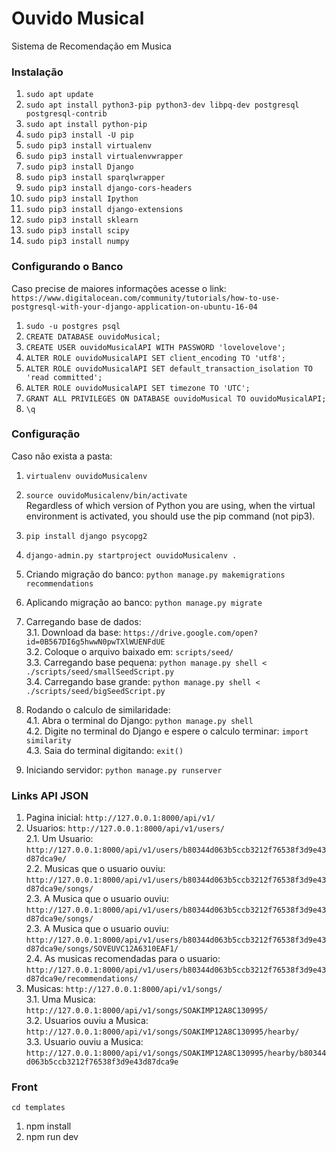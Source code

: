 # Ouvido Musical  
Sistema de Recomendação em Musica  

### Instalação  
1. `sudo apt update`  
2. `sudo apt install python3-pip python3-dev libpq-dev postgresql postgresql-contrib`  
3. `sudo apt install python-pip`  
4. `sudo pip3 install -U pip`  
5. `sudo pip3 install virtualenv`  
6. `sudo pip3 install virtualenvwrapper`    
7. `sudo pip3 install Django`    
8. `sudo pip3 install sparqlwrapper`  
9. `sudo pip3 install django-cors-headers`  
10. `sudo pip3 install Ipython`  
11. `sudo pip3 install django-extensions`  
11. `sudo pip3 install sklearn`  
11. `sudo pip3 install scipy`  
11. `sudo pip3 install numpy`  

### Configurando o Banco  
Caso precise de maiores informações acesse o link:   `https://www.digitalocean.com/community/tutorials/how-to-use-postgresql-with-your-django-application-on-ubuntu-16-04`  
1. `sudo -u postgres psql`  
2. `CREATE DATABASE ouvidoMusical;`  
3. `CREATE USER ouvidoMusicalAPI WITH PASSWORD 'lovelovelove';`  
4. `ALTER ROLE ouvidoMusicalAPI SET client_encoding TO 'utf8';`  
5. `ALTER ROLE ouvidoMusicalAPI SET default_transaction_isolation TO 'read committed';`  
6. `ALTER ROLE ouvidoMusicalAPI SET timezone TO 'UTC';`  
7. `GRANT ALL PRIVILEGES ON DATABASE ouvidoMusical TO ouvidoMusicalAPI;`  
8. `\q`  

### Configuração  

Caso não exista a pasta:  
1. `virtualenv ouvidoMusicalenv`  
2. `source ouvidoMusicalenv/bin/activate`  
Regardless of which version of Python you are using, when the virtual environment is activated, you should use the pip command (not pip3).  
3. `pip install django psycopg2`  
4. `django-admin.py startproject ouvidoMusicalenv .`  

1. Criando migração do banco: `python manage.py makemigrations recommendations`  
2. Aplicando migração ao banco: `python manage.py migrate`  
3. Carregando base de dados:  
  3.1. Download da base: `https://drive.google.com/open?id=0B567DI6g5hwwN0pwTXlWUENFdUE`  
  3.2. Coloque o arquivo baixado em: `scripts/seed/`  
  3.3. Carregando base pequena: `python manage.py shell < ./scripts/seed/smallSeedScript.py`  
  3.4. Carregando base grande: `python manage.py shell < ./scripts/seed/bigSeedScript.py`  
4. Rodando o calculo de similaridade:  
  4.1. Abra o terminal do Django: `python manage.py shell`  
  4.2. Digite no terminal do Django e espere o calculo terminar: `import similarity`  
  4.3. Saia do terminal digitando: `exit()`  
5. Iniciando servidor: `python manage.py runserver`  


### Links API JSON  
1. Pagina inicial: `http://127.0.0.1:8000/api/v1/`  
2. Usuarios: `http://127.0.0.1:8000/api/v1/users/`  
  2.1. Um Usuario: `http://127.0.0.1:8000/api/v1/users/b80344d063b5ccb3212f76538f3d9e43d87dca9e/`  
  2.2. Musicas que o usuario ouviu:   `http://127.0.0.1:8000/api/v1/users/b80344d063b5ccb3212f76538f3d9e43d87dca9e/songs/`  
  2.3. A Musica que o usuario ouviu:   `http://127.0.0.1:8000/api/v1/users/b80344d063b5ccb3212f76538f3d9e43d87dca9e/songs/`  
  2.3. A Musica que o usuario ouviu:   `http://127.0.0.1:8000/api/v1/users/b80344d063b5ccb3212f76538f3d9e43d87dca9e/songs/SOVEUVC12A6310EAF1/`  
  2.4. As musicas recomendadas para o usuario:   `http://127.0.0.1:8000/api/v1/users/b80344d063b5ccb3212f76538f3d9e43d87dca9e/recommendations/`  
3. Musicas: `http://127.0.0.1:8000/api/v1/songs/`  
  3.1. Uma Musica: `http://127.0.0.1:8000/api/v1/songs/SOAKIMP12A8C130995/`  
  3.2. Usuarios ouviu a Musica: `http://127.0.0.1:8000/api/v1/songs/SOAKIMP12A8C130995/hearby/`  
  3.3. Usuario ouviu a Musica:   `http://127.0.0.1:8000/api/v1/songs/SOAKIMP12A8C130995/hearby/b80344d063b5ccb3212f76538f3d9e43d87dca9e`  

### Front  
`cd templates`  
1. npm install  
2. npm run dev  
